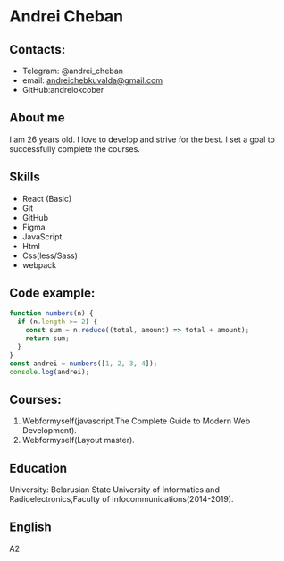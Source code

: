 # Andrei Cheban

## Contacts:

- Telegram: @andrei_cheban
- email: andreichebkuvalda@gmail.com
- GitHub:andreiokcober

## About me

I am 26 years old.
I love to develop and strive for the best.
I set a goal to successfully complete the courses.

## Skills

- React (Basic)
- Git
- GitHub
- Figma
- JavaScript
- Html
- Css(less/Sass)
- webpack

## Code example:

```javascript
function numbers(n) {
  if (n.length >= 2) {
    const sum = n.reduce((total, amount) => total + amount);
    return sum;
  }
}
const andrei = numbers([1, 2, 3, 4]);
console.log(andrei);
```

## Courses:

1. Webformyself(javascript.The Complete Guide to Modern Web Development).
2. Webformyself(Layout master).

## Education

University: Belarusian State University of Informatics and Radioelectronics,Faculty of infocommunications(2014-2019).

## English

A2
